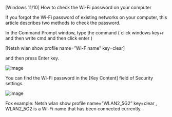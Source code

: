 [Windows 11/10] How to check the Wi-Fi password on your computer

If you forgot the Wi-Fi password of existing networks on your computer, this article describes two methods to check the password.

In the Command Prompt window, type the command ( click windows key+r and then write cmd and then click enter )

[Netsh wlan show profile name=”Wi-F name” key=clear]

and then press Enter key.

![image](https://github.com/ensaronal/How-to-check-the-Wi-Fi-password-on-your-computer/assets/96106312/63f77c1b-a353-4fdb-b605-8e862f583b2e)

You can find the Wi-Fi password in the [Key Content] field of Security settings.

![image](https://github.com/ensaronal/How-to-check-the-Wi-Fi-password-on-your-computer/assets/96106312/93f1220f-dc64-46a5-9d26-919710c370a5)

Fox example: 
Netsh wlan show profile name=”WLAN2_5G2” key=clear
, WLAN2_5G2 is a Wi-Fi name that has been connected currently. 


